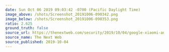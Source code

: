 ```yaml
---
date: Sun Oct 06 2019 09:03:42 -0700 (Pacific Daylight Time)
image_above: /shots/Screenshot_20191006-090342.png
image_below: /shots/Screenshot_20191006-090353.png
ratio: 2.625
ground_truth: false
source_url: https://thenextweb.com/security/2019/10/04/google-xiaomi-and-huawei-devices-affected-by-zero-day-flaw-that-unlocks-root-access/
source_name: The Next Web
source_published: 2019-10-04
---
```

